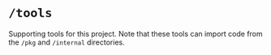 # `/tools`
Supporting tools for this project. Note that these tools can import code from the `/pkg` and `/internal` directories.